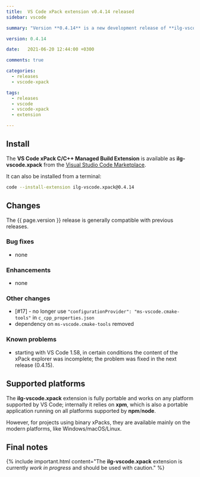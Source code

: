 ```yaml
---
title:  VS Code xPack extension v0.4.14 released
sidebar: vscode

summary: "Version **0.4.14** is a new development release of **ilg-vscode.xpack**; it uses a new version of the liquid engine."

version: 0.4.14

date:   2021-06-20 12:44:00 +0300

comments: true

categories:
  - releases
  - vscode-xpack

tags:
  - releases
  - vscode
  - vscode-xpack
  - extension

---
```


## Install

The **VS Code xPack C/C++ Managed Build Extension** is
available as **ilg-vscode.xpack** from the
[Visual Studio Code Marketplace](https://marketplace.visualstudio.com/items?itemName=ilg-vscode.xpack).

It can also be installed from a terminal:

```sh
code --install-extension ilg-vscode.xpack@0.4.14
```

## Changes

The {{ page.version }} release
is generally compatible with previous releases.

### Bug fixes

- none

### Enhancements

- none

### Other changes

- [#17] - no longer use `"configurationProvider": "ms-vscode.cmake-tools"` in `c_cpp_properties.json`
- dependency on `ms-vscode.cmake-tools` removed

### Known problems

- starting with VS Code 1.58, in certain conditions the
  content of the xPack explorer was incomplete;
  the problem was fixed in the next release (0.4.15).

## Supported platforms

The **ilg-vscode.xpack** extension is fully portable and works on any
platform supported by VS Code; internally it relies on **xpm**, which
is also a portable application running on all platforms supported
by **npm**/**node**.

However, for projects using binary xPacks, they are available mainly
on the modern platforms, like Windows/macOS/Linux.

## Final notes

{% include important.html content="The **ilg-vscode.xpack** extension
is currently _work in progress_ and should be used with caution." %}
